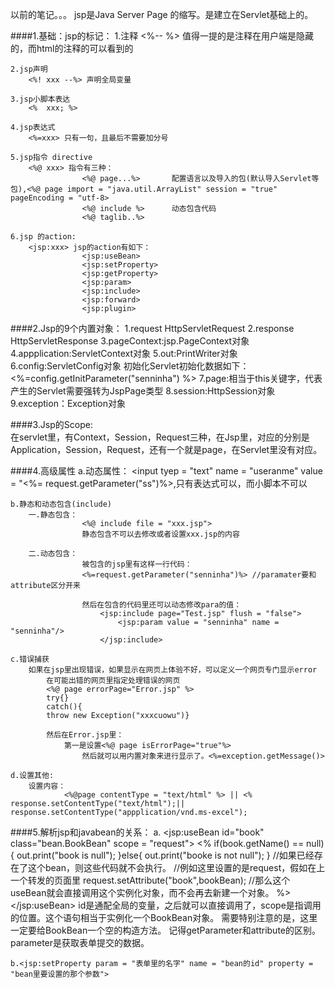 以前的笔记。。。
jsp是Java Server Page 的缩写。是建立在Servlet基础上的。

####1.基础：jsp的标记：
	1.注释 
		<%-- %> 值得一提的是注释在用户端是隐藏的，而html的注释的可以看到的
	
	2.jsp声明
		<%! xxx --%> 声明全局变量
	
	3.jsp小脚本表达
		<%  xxx; %>
		
	4.jsp表达式
		<%=xxx> 只有一句，且最后不需要加分号
		
	5.jsp指令 directive
		<%@ xxx> 指令有三种：
					<%@ page...%>		配置语言以及导入的包(默认导入Servlet等包),<%@ page import = "java.util.ArrayList" session = "true" pageEncoding = "utf-8>
					<%@ include %>		动态包含代码
					<%@ taglib..%>	
	
	6.jsp 的action:
		<jsp:xxx> jsp的action有如下：
					<jsp:useBean>
					<jsp:setProperty>
					<jsp:getProperty>
					<jsp:param>
					<jsp:include>
					<jsp:forward>
					<jsp:plugin>
				

####2.Jsp的9个内置对象：
	1.request HttpServletRequest
	2.response HttpServletResponse
	3.pageContext:jsp.PageContext对象
	4.appplication:ServletContext对象
	5.out:PrintWriter对象
	6.config:ServletConfig对象 初始化Servlet初始化数据如下：<%=config.getInitParameter("senninha") %>
	7.page:相当于this关键字，代表产生的Servlet需要强转为JspPage类型
	8.session:HttpSession对象
	9.exception：Exception对象
	
####3.Jsp的Scope:	
	在servlet里，有Context，Session，Request三种，在Jsp里，对应的分别是Application，Session，Request，还有一个就是page，在Servlet里没有对应。
	
####4.高级属性
	a.动态属性：
		<input tyep = "text" name = "useranme" value = "<%= request.getParameter("ss")%>,只有表达式可以，而小脚本不可以
		
	b.静态和动态包含(include)
		一.静态包含：
					<%@ include file = "xxx.jsp">
					静态包含不可以去修改或者设置xxx.jsp的内容
				
		二.动态包含：
					被包含的jsp里有这样一行代码：
					<%=request.getParameter("senninha")%> //paramater要和attribute区分开来
					
					然后在包含的代码里还可以动态修改para的值：
						<jsp:include page="Test.jsp" flush = "false">
							<jsp:param value = "senninha" name = "senninha"/>
						</jsp:include>
			
	c.错误捕获
		如果在jsp里出现错误，如果显示在网页上体验不好，可以定义一个网页专门显示error
			在可能出错的网页里指定处理错误的网页
			<%@ page errorPage="Error.jsp" %>
			try{}
			catch(){
			throw new Exception("xxxcuowu")}
			
			然后在Error.jsp里：
				第一是设置<%@ page isErrorPage="true"%>
					然后就可以用内置对象来进行显示了。<%=exception.getMessage()>
	
	d.设置其他:
		设置内容：
				<%@page contentType = "text/html" %> || <% response.setContentType("text/html");|| response.setContentType("appplication/vnd.ms-excel");


####5.解析jsp和javabean的关系：
	a.<useBean>
	<jsp:useBean id="book" class="bean.BookBean" scope = "request">
		<%
			if(book.getName() == null){
				out.print("book is null");
			}else{
				out.print("booke is not null");
			}
			//如果已经存在了这个bean，则这些代码就不会执行。
			//例如这里设置的是request，假如在上一个转发的页面里  request.setAttribute("book",bookBean);
			//那么这个useBean就会直接调用这个实例化对象，而不会再去新建一个对象。
		%>
	</jsp:useBean>
	id是通配全局的变量，之后就可以直接调用了，scope是指调用的位置。这个语句相当于实例化一个BookBean对象。
	需要特别注意的是，这里一定要给BookBean一个空的构造方法。
	记得getParameter和attribute的区别。parameter是获取表单提交的数据。
	
	b.<jsp:setProperty param = "表单里的名字" name = "bean的id" property = "bean里要设置的那个参数">
